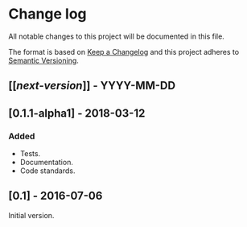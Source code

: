 # Change log
All notable changes to this project will be documented in this file.

The format is based on [Keep a Changelog](http://keepachangelog.com/)
and this project adheres to [Semantic Versioning](http://semver.org/).

## [[*next-version*]] - YYYY-MM-DD

## [0.1.1-alpha1] - 2018-03-12
### Added
- Tests.
- Documentation.
- Code standards.

## [0.1] - 2016-07-06
Initial version.
